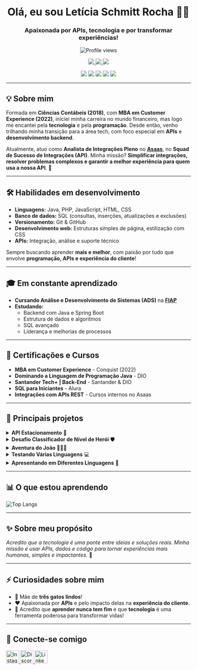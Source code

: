 <h1 align="center">Olá, eu sou Letícia Schmitt Rocha 👩‍💻</h1>
<h3 align="center">Apaixonada por APIs, tecnologia e por transformar experiências!</h3>

<p align="center">
  <img src="https://komarev.com/ghpvc/?username=leticiaschmitt&color=ff0000" alt="Profile views" />
</p>

<p align="center">
  <a href="https://www.linkedin.com/in/leticiarochas/">
    <img src="https://img.shields.io/badge/LinkedIn-0077B5?style=for-the-badge&logo=linkedin&logoColor=white" />
  </a>
  <a href="https://github.com/leticiaschmitt">
    <img src="https://img.shields.io/badge/GitHub-181717?style=for-the-badge&logo=github&logoColor=white" />
  </a>
  <a href="https://www.instagram.com/leh_schmitt/">
    <img src="https://img.shields.io/badge/Instagram-E4405F?style=for-the-badge&logo=instagram&logoColor=white" />
  </a>
</p>

<p align="center">
  <img src="https://img.shields.io/badge/Java-ED8B00?style=for-the-badge&logo=java&logoColor=white" />
  <img src="https://img.shields.io/badge/Spring_Boot-6DB33F?style=for-the-badge&logo=spring-boot&logoColor=white" />
  <img src="https://img.shields.io/badge/PostgreSQL-4169E1?style=for-the-badge&logo=postgresql&logoColor=white" />
  <img src="https://img.shields.io/badge/Git-F05032?style=for-the-badge&logo=git&logoColor=white" />
  <img src="https://img.shields.io/badge/APIs-FF4500?style=for-the-badge" />
</p>

---

## 💡 Sobre mim

Formada em **Ciências Contábeis (2018)**, com **MBA em Customer Experience (2022)**, iniciei minha carreira no mundo financeiro, mas logo me encantei pela **tecnologia** e pela **programação**. Desde então, venho trilhando minha transição para a área tech, com foco especial em **APIs** e **desenvolvimento backend**.

Atualmente, atuo como **Analista de Integrações Pleno** no **[Asaas](https://www.asaas.com/)**, no **Squad de Sucesso de Integrações (API)**. Minha missão? **Simplificar integrações, resolver problemas complexos e garantir a melhor experiência para quem usa a nossa API**. 🚀

---

## 🛠️ Habilidades em desenvolvimento

- **Linguagens:** Java, PHP, JavaScript, HTML, CSS  
- **Banco de dados:** SQL (consultas, inserções, atualizações e exclusões)  
- **Versionamento:** Git & GitHub  
- **Desenvolvimento web:** Estruturas simples de página, estilização com CSS  
- **APIs:** Integração, análise e suporte técnico

Sempre buscando aprender **mais e melhor**, com paixão por tudo que envolve **programação, APIs e experiência do cliente**!

---

## 🎓 Em constante aprendizado

- **Cursando Análise e Desenvolvimento de Sistemas (ADS)** na **[FIAP](https://www.fiap.com.br/)**  
- **Estudando:**  
  - Backend com Java e Spring Boot  
  - Estrutura de dados e algoritmos  
  - SQL avançado  
  - Liderança e melhorias de processos  

---

## 📜 Certificações e Cursos

- **MBA em Customer Experience** - Conquist (2022)
- **Dominando a Linguagem de Programação Java** - DIO
- **Santander Tech+ | Back-End** - Santander & DIO
- **SQL para Iniciantes** - Alura
- **Integrações com APIs REST** - Cursos internos no Asaas

---

## 🚀 Principais projetos

<details>
  <summary><strong>API Estacionamento</strong> 🚗</summary>
  <p>
    API completa para gerenciamento de um estacionamento, com **Spring Boot**, **Spring Security** e **PostgreSQL**.  
    <a href="https://github.com/leticiaschmitt/API-Estacionamento">🔗 Ver projeto</a>
  </p>
</details>

<details>
  <summary><strong>Desafio Classificador de Nível de Herói</strong> 🛡️</summary>
  <p>
    Projeto em **Java** para classificar níveis de heróis com base na quantidade de XP.  
    <a href="https://github.com/leticiaschmitt/desafio-classificador-de-nivel-de-heroi">🔗 Ver projeto</a>
  </p>
</details>

<details>
  <summary><strong>Aventura do João 🌳🧙‍♂️</strong></summary>
  <p>
    História interativa em **JavaScript**, **Java** e **C#**, com decisões que mudam o rumo da história!  
    <a href="https://github.com/leticiaschmitt/Estruturas-condicionais">🔗 Ver projeto</a>
  </p>
</details>

<details>
  <summary><strong>Testando Várias Linguagens</strong> 💻</summary>
  <p>
    Entrada e saída de dados, condicionais e interações em **Java**, **JavaScript**, **C#** e **PHP**.  
    <a href="https://github.com/leticiaschmitt/Testando-varias-linguagens">🔗 Ver projeto</a>
  </p>
</details>

<details>
  <summary><strong>Apresentando em Diferentes Linguagens</strong> 📣</summary>
  <p>
    Pequeno programa que coleta e valida dados do usuário, explorando **JavaScript**, **PHP** e **C#**.  
    <a href="https://github.com/leticiaschmitt/Apresentando">🔗 Ver projeto</a>
  </p>
</details>

---

## 📊 O que estou aprendendo

![Top Langs](https://github-readme-stats-git-masterrstaa-rickstaa.vercel.app/api/top-langs/?username=leticiaschmitt&layout=compact&bg_color=000&border_color=ff0000&title_color=E94D5F&text_color=FFF)

---

## ✨ Sobre meu propósito

*Acredito que a tecnologia é uma ponte entre ideias e soluções reais. Minha missão é usar APIs, dados e código para tornar experiências mais humanas, simples e impactantes.* 🚀

---

## ⚡ Curiosidades sobre mim

- 🐾 Mãe de **três gatos lindos**!  
- ❤️ Apaixonada por **APIs** e pelo impacto delas na **experiência do cliente**.  
- 🌱 Acredito que **aprender nunca tem fim** e que **tecnologia** é uma ferramenta poderosa para transformar vidas!

---

## 🤝 Conecte-se comigo

<p align="left">
  <a href="https://www.instagram.com/leh_schmitt/" target="_blank">
    <img src="https://img.shields.io/static/v1?message=Instagram&logo=instagram&label=&color=E4405F&logoColor=white&labelColor=&style=for-the-badge" height="35" alt="Instagram" />
  </a>
  <a href="https://discord.com/channels/@leticiarocha_" target="_blank">
    <img src="https://img.shields.io/static/v1?message=Discord&logo=discord&label=&color=7289DA&logoColor=white&labelColor=&style=for-the-badge" height="35" alt="Discord" />
  </a>
  <a href="https://www.linkedin.com/in/leticiarochas/" target="_blank">
    <img src="https://img.shields.io/static/v1?message=LinkedIn&logo=linkedin&label=&color=0077B5&logoColor=white&labelColor=&style=for-the-badge" height="35" alt="LinkedIn" />
  </a>
</p>
